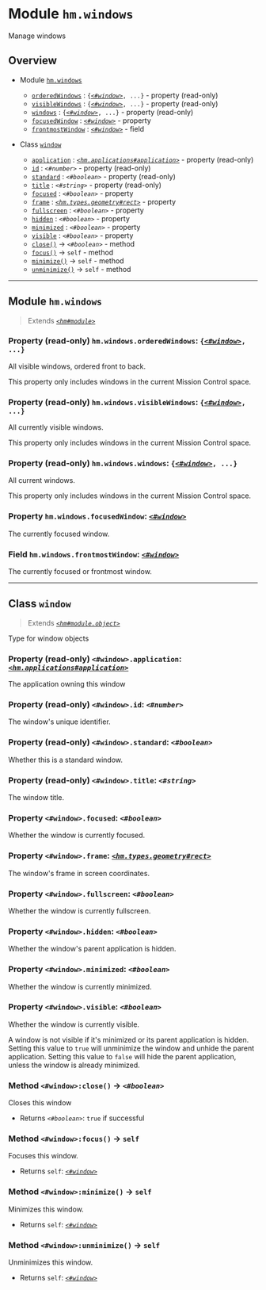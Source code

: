 # Module `hm.windows`

Manage windows



## Overview


* Module [`hm.windows`](hm.windows.md#module-hmwindows)
  * [`orderedWindows`](hm.windows.md#property-read-only-hmwindowsorderedwindows-window-) : `{`[_`<#window>`_](hm.windows.md#class-window)`, ...}` - property (read-only)
  * [`visibleWindows`](hm.windows.md#property-read-only-hmwindowsvisiblewindows-window-) : `{`[_`<#window>`_](hm.windows.md#class-window)`, ...}` - property (read-only)
  * [`windows`](hm.windows.md#property-read-only-hmwindowswindows-window-) : `{`[_`<#window>`_](hm.windows.md#class-window)`, ...}` - property (read-only)
  * [`focusedWindow`](hm.windows.md#property-hmwindowsfocusedwindow-window) : [_`<#window>`_](hm.windows.md#class-window) - property
  * [`frontmostWindow`](hm.windows.md#field-hmwindowsfrontmostwindow-window) : [_`<#window>`_](hm.windows.md#class-window) - field


* Class [`window`](hm.windows.md#class-window)
  * [`application`](hm.windows.md#property-read-only-windowapplication-hmapplicationsapplication) : [_`<hm.applications#application>`_](hm.applications.md#class-application) - property (read-only)
  * [`id`](hm.windows.md#property-read-only-windowid-number) : _`<#number>`_ - property (read-only)
  * [`standard`](hm.windows.md#property-read-only-windowstandard-boolean) : _`<#boolean>`_ - property (read-only)
  * [`title`](hm.windows.md#property-read-only-windowtitle-string) : _`<#string>`_ - property (read-only)
  * [`focused`](hm.windows.md#property-windowfocused-boolean) : _`<#boolean>`_ - property
  * [`frame`](hm.windows.md#property-windowframe-hmtypesgeometryrect) : [_`<hm.types.geometry#rect>`_](hm.types.geometry.md#type-rect) - property
  * [`fullscreen`](hm.windows.md#property-windowfullscreen-boolean) : _`<#boolean>`_ - property
  * [`hidden`](hm.windows.md#property-windowhidden-boolean) : _`<#boolean>`_ - property
  * [`minimized`](hm.windows.md#property-windowminimized-boolean) : _`<#boolean>`_ - property
  * [`visible`](hm.windows.md#property-windowvisible-boolean) : _`<#boolean>`_ - property
  * [`close()`](hm.windows.md#method-windowclose---boolean) -> _`<#boolean>`_ - method
  * [`focus()`](hm.windows.md#method-windowfocus---self) -> `self` - method
  * [`minimize()`](hm.windows.md#method-windowminimize---self) -> `self` - method
  * [`unminimize()`](hm.windows.md#method-windowunminimize---self) -> `self` - method






------------------

## Module `hm.windows`

> Extends [_`<hm#module>`_](hm.md#class-module)





### Property (read-only) `hm.windows.orderedWindows`: `{`[_`<#window>`_](hm.windows.md#class-window)`, ...}`
All visible windows, ordered front to back.

This property only includes windows in the current Mission Control space.


### Property (read-only) `hm.windows.visibleWindows`: `{`[_`<#window>`_](hm.windows.md#class-window)`, ...}`
All currently visible windows.

This property only includes windows in the current Mission Control space.


### Property (read-only) `hm.windows.windows`: `{`[_`<#window>`_](hm.windows.md#class-window)`, ...}`
All current windows.

This property only includes windows in the current Mission Control space.


### Property `hm.windows.focusedWindow`: [_`<#window>`_](hm.windows.md#class-window)
The currently focused window.




### Field `hm.windows.frontmostWindow`: [_`<#window>`_](hm.windows.md#class-window)
The currently focused or frontmost window.





------------------

## Class `window`

> Extends [_`<hm#module.object>`_](hm.md#class-moduleobject)

Type for window objects



### Property (read-only) `<#window>.application`: [_`<hm.applications#application>`_](hm.applications.md#class-application)
The application owning this window




### Property (read-only) `<#window>.id`: _`<#number>`_
The window's unique identifier.




### Property (read-only) `<#window>.standard`: _`<#boolean>`_
Whether this is a standard window.




### Property (read-only) `<#window>.title`: _`<#string>`_
The window title.




### Property `<#window>.focused`: _`<#boolean>`_
Whether the window is currently focused.




### Property `<#window>.frame`: [_`<hm.types.geometry#rect>`_](hm.types.geometry.md#type-rect)
The window's frame in screen coordinates.




### Property `<#window>.fullscreen`: _`<#boolean>`_
Whether the window is currently fullscreen.




### Property `<#window>.hidden`: _`<#boolean>`_
Whether the window's parent application is hidden.




### Property `<#window>.minimized`: _`<#boolean>`_
Whether the window is currently minimized.




### Property `<#window>.visible`: _`<#boolean>`_
Whether the window is currently visible.

A window is not visible if it's minimized or its parent application is hidden.
Setting this value to `true` will unminimize the window and unhide the parent application.
Setting this value to `false` will hide the parent application, unless the window is already minimized.


### Method `<#window>:close()` -> _`<#boolean>`_

Closes this window



* Returns _`<#boolean>`_: `true` if successful




### Method `<#window>:focus()` -> `self`

Focuses this window.



* Returns `self`: [_`<#window>`_](hm.windows.md#class-window)




### Method `<#window>:minimize()` -> `self`

Minimizes this window.



* Returns `self`: [_`<#window>`_](hm.windows.md#class-window)




### Method `<#window>:unminimize()` -> `self`

Unminimizes this window.



* Returns `self`: [_`<#window>`_](hm.windows.md#class-window)





